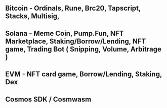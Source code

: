 ## Bitcoin - Ordinals, Rune, Brc20, Tapscript, Stacks, Multisig, 
## Solana - Meme Coin, Pump.Fun, NFT Marketplace, Staking/Borrow/Lending, NFT game, Trading Bot ( Snipping, Volume, Arbitrage )
## EVM - NFT card game, Borrow/Lending, Staking, Dex
## Cosmos SDK / Cosmwasm
